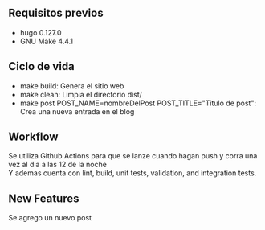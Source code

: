 ## Requisitos previos
- hugo 0.127.0
- GNU Make 4.4.1

## Ciclo de vida
- make build: Genera el sitio web
- make clean: Limpia el directorio dist/
- make post POST_NAME=nombreDelPost POST_TITLE="Titulo de post": Crea una nueva entrada en el blog 

## Workflow
Se utiliza Github Actions para que se lanze cuando hagan push y corra una vez al dia a las 12 de la noche  
Y ademas cuenta con lint, build, unit tests, validation, and integration tests.


## New Features
Se agrego un nuevo post
